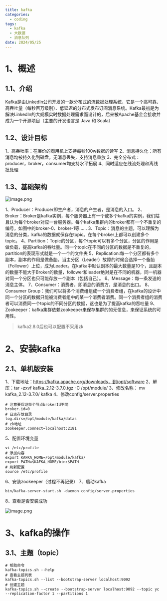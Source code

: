 ```yaml
---
title: kafka
categories:
  - coding
tags:
  - kafka
  - 大数据
  - 消息队列
date: 2024/05/25
---
```


# 1、概述

## 1.1、介绍

Kafka是由LinkedIn公司开发的一款分布式的流数据处理系统，它是一个高可靠、高吞吐量（每秒百万级别）、低延迟的分布式发布订阅消息系统。Kafka最初是为解决LinkedIn的大规模实时数据处理需求而设计的，后来被Apache基金会接收并成为一个开源项目（主要的开发语言是 Java 和 Scala）

## 1.2、设计目标

1、高吞吐率：在廉价的商用机上支持每秒100w数据的读写
2、消息持久化：所有消息均被持久化到磁盘，无消息丢失，支持消息重放
3、完全分布式：producer，broker，consumer均支持水平拓展
4、同时适应在线流处理和离线批处理

## 1.3、基础架构

![image.png](https://yancey-note-img.oss-cn-beijing.aliyuncs.com/20240524141407.png)

1、Producer：Producer即生产者，消息的产生者，是消息的入口。
2、Broker：Broker是kafka实例，每个服务器上有一个或多个kafka的实例，我们姑且认为每个broker对应一台服务器。每个kafka集群内的broker都有一个不重复的编号，如图中的broker-0、broker-1等……
3、Topic：消息的主题，可以理解为消息的分类，kafka的数据就保存在topic。在每个broker上都可以创建多个topic。
4、Partition：Topic的分区，每个topic可以有多个分区，分区的作用是做负载，提高kafka的吞吐量。同一个topic在不同的分区的数据是不重复的，partition的表现形式就是一个一个的文件夹
5、Replication:每一个分区都有多个副本，副本的作用是做备胎。当主分区（Leader）故障的时候会选择一个备胎（Follower）上位，成为Leader。在kafka中默认副本的最大数量是10个，且副本的数量不能大于Broker的数量，follower和leader绝对是在不同的机器，同一机器对同一个分区也只可能存放一个副本（包括自己）。
6、Message：每一条发送的消息主体。
7、Consumer：消费者，即消息的消费方，是消息的出口。
8、Consumer Group：我们可以将多个消费组组成一个消费者组，在kafka的设计中同一个分区的数据只能被消费者组中的某一个消费者消费。同一个消费者组的消费者可以消费同一个topic的不同分区的数据，这也是为了提高kafka的吞吐量
9、Zookeeper：kafka集群依赖zookeeper来保存集群的的元信息，来保证系统的可用性。

> kafka2.8.0后也可以配置不采用zk

# 2、安装kafka

## 2.1、单机版安装

1、下载地址：https://kafka.apache.org/downloads，到/opt/software
2、解压：tar -zxvf kafka_2.12-3.7.0.tgz -C /opt/module/
3、修改名称： mv kafka_2.12-3.7.0/ kafka
4、修改config/server.properties


```properties
# 注意要保证每个节点brokerId不同
broker.id=0
# 日志存放目录
log.dirs=/opt/module/kafka/datas
# zk地址
zookeeper.connect=localhost:2181
```

5、配置环境变量

```
vi /etc/profile
# 添加内容
export KAFKA_HOME=/opt/module/kafka/
export PATH=$KAFKA_HOME/bin:$PATH
# 刷新配置
source /etc/profile
```

6、安装zookeeper（过程不再记录）
7、启动kafka

```
bin/kafka-server-start.sh -daemon config/server.properties
```

8、查看是否安装成功


![image.png](https://yancey-note-img.oss-cn-beijing.aliyuncs.com/20240524160039.png)

# 3、kafka的操作

## 3.1、主题（topic）

```shell
# 帮助命令
kafka-topics.sh --help
# 查看主题列表
kafka-topics.sh --list --bootstrap-server localhost:9092
# 创建主题
kafka-topics.sh --create --bootstrap-server localhost:9092 --topic yc --replication-factor 1 --partitions 1

```

